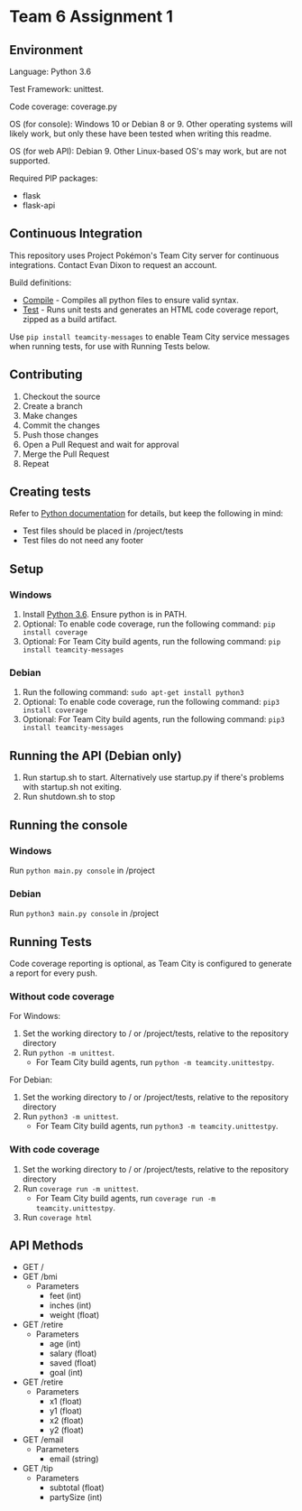 # Team 6 Assignment 1

## Environment

Language: Python 3.6

Test Framework: unittest.

Code coverage: coverage.py

OS (for console): Windows 10 or Debian 8 or 9. Other operating systems will likely work, but only these have been tested when writing this readme.

OS (for web API): Debian 9. Other Linux-based OS's may work, but are not supported.

Required PIP packages:
* flask
* flask-api

## Continuous Integration

This repository uses Project Pokémon's Team City server for continuous integrations. Contact Evan Dixon to request an account.

Build definitions:
* [Compile](https://teamcity.projectpokemon.org/viewType.html?buildTypeId=EvandixonPrivate_Team6Assignment1_Compile) - Compiles all python files to ensure valid syntax.
* [Test](https://teamcity.projectpokemon.org/viewType.html?buildTypeId=EvandixonPrivate_Team6Assignment1_Test) - Runs unit tests and generates an HTML code coverage report, zipped as a build artifact.

Use `pip install teamcity-messages` to enable Team City service messages when running tests, for use with Running Tests below.

## Contributing

1. Checkout the source
2. Create a branch
3. Make changes
4. Commit the changes
5. Push those changes
6. Open a Pull Request and wait for approval
7. Merge the Pull Request
8. Repeat

## Creating tests

Refer to [Python documentation](https://docs.python.org/3.6/library/unittest.html) for details, but keep the following in mind:
* Test files should be placed in /project/tests
* Test files do not need any footer

## Setup

### Windows

1. Install [Python 3.6](https://www.python.org/downloads/). Ensure python is in PATH.
2. Optional: To enable code coverage, run the following command: `pip install coverage`
3. Optional: For Team City build agents, run the following command: `pip install teamcity-messages`

### Debian

1. Run the following command: `sudo apt-get install python3`
2. Optional: To enable code coverage, run the following command: `pip3 install coverage`
3. Optional: For Team City build agents, run the following command: `pip3 install teamcity-messages`

## Running the API (Debian only)

1. Run startup.sh to start. Alternatively use startup.py if there's problems with startup.sh not exiting.
2. Run shutdown.sh to stop

## Running the console

### Windows

Run `python main.py console` in /project

### Debian

Run `python3 main.py console` in /project

## Running Tests

Code coverage reporting is optional, as Team City is configured to generate a report for every push.

### Without code coverage

For Windows:

1. Set the working directory to / or /project/tests, relative to the repository directory
2. Run `python -m unittest`.
    * For Team City build agents, run `python -m teamcity.unittestpy`.

For Debian:

1. Set the working directory to / or /project/tests, relative to the repository directory
2. Run `python3 -m unittest`.
    * For Team City build agents, run `python3 -m teamcity.unittestpy`.

### With code coverage

1. Set the working directory to / or /project/tests, relative to the repository directory
2. Run `coverage run -m unittest`.
    * For Team City build agents, run `coverage run -m teamcity.unittestpy`.
3. Run `coverage html`

## API Methods
* GET /
* GET /bmi
  * Parameters
    * feet (int)
    * inches (int)
    * weight (float)
* GET /retire
  * Parameters
    * age (int)
    * salary (float)
    * saved (float)
    * goal (int)
* GET /retire
  * Parameters
    * x1 (float)
    * y1 (float)
    * x2 (float)
    * y2 (float)
* GET /email
  * Parameters
    * email (string)
* GET /tip
  * Parameters
    * subtotal (float)
    * partySize (int)